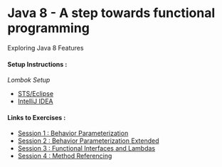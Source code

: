 # Java 8 - A step towards functional programming
Exploring Java 8 Features

####  Setup Instructions :
_Lombok Setup_
* [STS/Eclipse](https://projectlombok.org/setup/eclipse)
* [IntelliJ IDEA](https://projectlombok.org/setup/intellij)

#### Links to Exercises :
* [Session 1 : Behavior Parameterization](https://github.com/MyronRogtao/java8features/blob/master/exercise/Session1.md)
* [Session 2 : Behavior Parameterization Extended](https://github.com/MyronRogtao/java8features/blob/master/exercise/Session2.md)
* [Session 3 : Functional Interfaces and Lambdas](https://github.com/MyronRogtao/java8features/blob/master/exercise/Session3.md)
* [Session 4 : Method Referencing](https://github.com/MyronRogtao/java8features/blob/master/exercise/Session4.md)